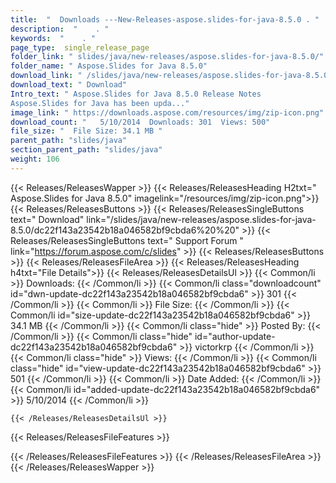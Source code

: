 ```yaml
---
title:  "  Downloads ---New-Releases-aspose.slides-for-java-8.5.0 . " 
description:  "    . " 
keywords:  "    . " 
page_type:  single_release_page
folder_link: " slides/java/new-releases/aspose.slides-for-java-8.5.0/"
folder_name: " Aspose.Slides for Java 8.5.0"
download_link: " /slides/java/new-releases/aspose.slides-for-java-8.5.0/dc22f143a23542b18a046582bf9cbda6"
download_text: " Download"
Intro_text: " Aspose.Slides for Java 8.5.0 Release Notes
Aspose.Slides for Java has been upda..."
image_link: " https://downloads.aspose.com/resources/img/zip-icon.png"
download_count: "   5/10/2014  Downloads: 301  Views: 500"
file_size: "  File Size: 34.1 MB "
parent_path: "slides/java"
section_parent_path: "slides/java"
weight: 106 
---
```


{{< Releases/ReleasesWapper >}}
  {{< Releases/ReleasesHeading H2txt=" Aspose.Slides for Java 8.5.0" imagelink="/resources/img/zip-icon.png">}}
  {{< Releases/ReleasesButtons >}}
    {{< Releases/ReleasesSingleButtons text=" Download" link="/slides/java/new-releases/aspose.slides-for-java-8.5.0/dc22f143a23542b18a046582bf9cbda6%20%20" >}}
    {{< Releases/ReleasesSingleButtons text=" Support Forum " link="https://forum.aspose.com/c/slides" >}}
  {{< Releases/ReleasesButtons >}}
  {{< Releases/ReleasesFileArea >}}
    {{< Releases/ReleasesHeading h4txt="File Details">}}
    {{< Releases/ReleasesDetailsUl >}}
            {{< Common/li  >}} Downloads: {{< /Common/li >}} 
      {{< Common/li class="downloadcount" id="dwn-update-dc22f143a23542b18a046582bf9cbda6" >}} 301 {{< /Common/li >}} 
      {{< Common/li  >}} File Size: {{< /Common/li >}} 
      {{< Common/li id="size-update-dc22f143a23542b18a046582bf9cbda6" >}} 34.1 MB {{< /Common/li >}} 
      {{< Common/li  class="hide" >}} Posted By: {{< /Common/li >}} 
      {{< Common/li class="hide" id="author-update-dc22f143a23542b18a046582bf9cbda6" >}} victorkrp {{< /Common/li >}} 
      {{< Common/li class="hide"  >}} Views: {{< /Common/li >}} 
      {{< Common/li class="hide" id="view-update-dc22f143a23542b18a046582bf9cbda6" >}} 501 {{< /Common/li >}} 
      {{< Common/li  >}} Date Added: {{< /Common/li >}} 
      {{< Common/li id="added-update-dc22f143a23542b18a046582bf9cbda6" >}} 5/10/2014 {{< /Common/li >}} 

    {{< /Releases/ReleasesDetailsUl >}}

  {{< Releases/ReleasesFileFeatures >}}
      
  {{< /Releases/ReleasesFileFeatures >}}
 {{< /Releases/ReleasesFileArea >}}
{{< /Releases/ReleasesWapper >}}


